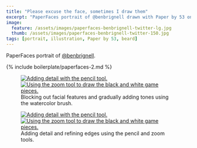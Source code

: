 ```yaml
---
title: "Please excuse the face, sometimes I draw them"
excerpt: "PaperFaces portrait of @benbrignell drawn with Paper by 53 on an iPad."
image: 
  feature: /assets/images/paperfaces-benbrignell-twitter-lg.jpg
  thumb: /assets/images/paperfaces-benbrignell-twitter-150.jpg
tags: [portrait, illustration, Paper by 53, beard]
---
```


PaperFaces portrait of [@benbrignell](http://twitter.com/benbrignell).

{% include boilerplate/paperfaces-2.md %}

<figure class="half">
	<a href="{{ site.url }}/assets/images/paperfaces-benbrignell-process-1-lg.jpg"><img src="{{ site.url }}/assets/images/paperfaces-benbrignell-process-1-600.jpg" alt="Adding detail with the pencil tool."></a>
	<a href="{{ site.url }}/assets/images/paperfaces-benbrignell-process-2-lg.jpg"><img src="{{ site.url }}/assets/images/paperfaces-benbrignell-process-2-600.jpg" alt="Using the zoom tool to draw the black and white game pieces."></a>
	<figcaption>Blocking out facial features and gradually adding tones using the watercolor brush.</figcaption>
</figure>

<figure class="half">
	<a href="{{ site.url }}/assets/images/paperfaces-benbrignell-process-3-lg.jpg"><img src="{{ site.url }}/assets/images/paperfaces-benbrignell-process-3-600.jpg" alt="Adding detail with the pencil tool."></a>
	<a href="{{ site.url }}/assets/images/paperfaces-benbrignell-process-4-lg.jpg"><img src="{{ site.url }}/assets/images/paperfaces-benbrignell-process-4-600.jpg" alt="Using the zoom tool to draw the black and white game pieces."></a>
	<figcaption>Adding detail and refining edges using the pencil and zoom tools.</figcaption>
</figure>